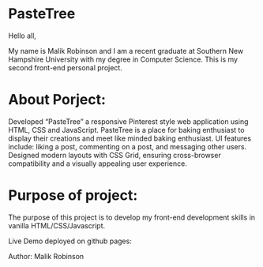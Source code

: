 # PasteTree

Hello all,

My name is Malik Robinson and I am a recent graduate at Southern New Hampshire University with my degree in Computer Science. This is my second front-end personal project.

# About Porject:

Developed “PasteTree” a responsive Pinterest style web application using HTML, CSS and JavaScript. PasteTree is a place for baking enthusiast to display their creations and meet like minded baking enthusiast. UI features include: liking a post, commenting on a post, and messaging other users. Designed modern layouts with CSS Grid, ensuring cross-browser compatibility and a visually appealing user experience.

# Purpose of project:

The purpose of this project is to develop my front-end development skills in vanilla HTML/CSS/Javascript.

Live Demo deployed on github pages: 

Author: Malik Robinson
 
 

